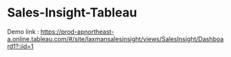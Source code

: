 # Sales-Insight-Tableau

Demo link : https://prod-apnortheast-a.online.tableau.com/#/site/laxmansalesinsight/views/SalesInsight/Dashboard1?:iid=1
